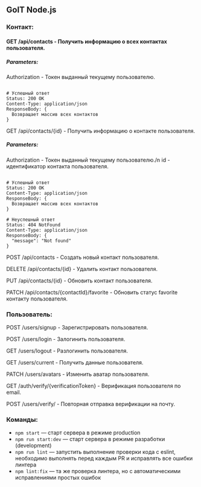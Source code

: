 ## GoIT Node.js

### Контакт:

#### GET /api/contacts - Получить информацию о всех контактах пользователя.

##### Parameters:

Authorization - Токен выданный текущему пользователю.

```shell

# Успешный ответ
Status: 200 OK
Content-Type: application/json
ResponseBody: {
  Возвращает массив всех контактов
}

```

GET /api/contacts/{id} - Получить информацию о контакте пользователя.

##### Parameters:

Authorization - Токен выданный текущему пользователю./n
id - идентификатор контакта пользователя.

```shell

# Успешный ответ
Status: 200 OK
Content-Type: application/json
ResponseBody: {
  Возвращает массив всех контактов
}

# Неуспешный ответ
Status: 404 NotFound
Content-Type: application/json
ResponseBody: {
  "message": "Not found"
}

```

POST /api/contacts - Создать новый контакт пользователя.

DELETE /api/contacts/{id} - Удалить контакт пользователя.

PUT /api/contacts/{id} - Обновить контакт пользователя.

PATCH /api/contacts/{contactId}/favorite - Обновить статус favorite контакту пользователя.

### Пользователь:

POST /users/signup - Зарегистрировать пользователя.

POST /users/login - Залогинить пользователя.

GET /users/logout - Разлогинить пользователя.

GET /users/current - Получить данные пользователя.

PATCH /users/avatars - Изменить аватар пользователя.

GET /auth/verify/{verificationToken} - Верификация пользователя по email.

POST /users/verify/ - Повторная отправка верификации на почту.

### Команды:

- `npm start` &mdash; старт сервера в режиме production
- `npm run start:dev` &mdash; старт сервера в режиме разработки (development)
- `npm run lint` &mdash; запустить выполнение проверки кода с eslint, необходимо выполнять перед каждым PR и исправлять все ошибки линтера
- `npm lint:fix` &mdash; та же проверка линтера, но с автоматическими исправлениями простых ошибок
